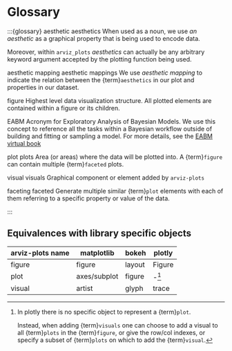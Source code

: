 # Glossary


:::{glossary}
aesthetic
aesthetics
  When used as a noun, we use _an aesthetic_ as a graphical property that is
  being used to encode data. 

  Moreover, within `arviz_plots` _aesthetics_ can actually be any arbitrary
  keyword argument accepted by the plotting function being used.

aesthetic mapping
aesthetic mappings
  We use _aesthetic mapping_ to indicate the relation between the {term}`aesthetics`
  in our plot and properties in our dataset.

figure
  Highest level data visualization structure. All plotted elements
  are contained within a figure or its children.

EABM
  Acronym for Exploratory Analysis of Bayesian Models. We use this concept to
  reference all the tasks within a Bayesian workflow outside of 
  building and fitting or sampling a model. For more details, see the
  [EABM virtual book](https://arviz-devs.github.io/EABM/)

plot
plots
  Area (or areas) where the data will be plotted into. A {term}`figure`
  can contain multiple {term}`faceted` plots.

visual
visuals
  Graphical component or element added by `arviz-plots`

faceting
faceted
  Generate multiple similar {term}`plot` elements with each of them
  referring to a specific property or value of the data.
  
:::

## Equivalences with library specific objects

| arviz-plots name | matplotlib   | bokeh   | plotly           |
|------------------|--------------|---------|------------------|
| figure            | figure       | layout  | Figure           |
| plot             | axes/subplot | figure  | -[^plotly_plot]  |
| visual           | artist       | glyph   | trace            |

[^plotly_plot]: In plotly there is no specific object to represent a {term}`plot`.

    Instead, when adding {term}`visuals` one can choose to add a visual to all {term}`plots`
    in the {term}`figure`, or give the row/col indexes, or specify a subset of {term}`plots`
    on which to add the {term}`visual`.
